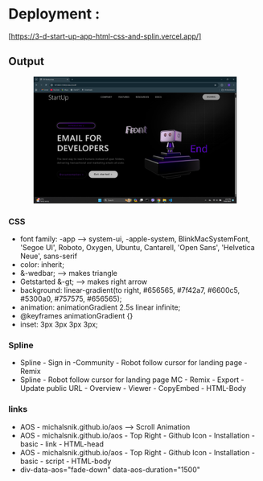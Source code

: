 # Deployment : 
[https://3-d-start-up-app-html-css-and-splin.vercel.app/]

<h2>Output</h2>
<p align="center">
  <img src="thumbnail.png" alt="" width="80%">
</p>

<h3>CSS</h3>
<ul>
   <li>font family: -app --> system-ui, -apple-system, BlinkMacSystemFont, 'Segoe UI', Roboto, Oxygen, Ubuntu, Cantarell, 'Open Sans', 'Helvetica Neue', sans-serif</li> 
   <li>color: inherit;</li>
   <li>&-wedbar; --> makes triangle</li>
   <li>Getstarted &-gt; --> makes right arrow</li>
   <li>background: linear-gradient(to right, #656565, #7f42a7, #6600c5, #5300a0, #757575, #656565);</li>
   <li>animation: animationGradient 2.5s linear infinite;</li>
   <li>@keyframes animationGradient {}</li>
   <li>inset: 3px 3px 3px 3px;</li>
</ul>

<h3>Spline</h3>
<ul>
<li>Spline - Sign in -Community - Robot follow cursor for landing page - Remix</li>
  <li>Spline - Robot follow cursor for landing page MC - Remix - Export - Update public URL - Overview - Viewer - CopyEmbed - HTML-Body</li>

</ul>

<h3>links</h3>
<ul>
    <li>AOS - michalsnik.github.io/aos --> Scroll Animation</li>
    <li>AOS - michalsnik.github.io/aos - Top Right - Github Icon - Installation - basic - link - HTML-head</li>
    <li>AOS - michalsnik.github.io/aos - Top Right - Github Icon - Installation - basic - script - HTML-body</li>
    <li>div-data-aos="fade-down" data-aos-duration="1500"</li>
</ul>